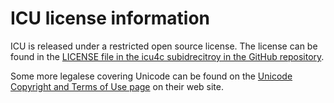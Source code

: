 # ICU license information

ICU is released under a restricted open source license.
The license can be found in the
[LICENSE file in the icu4c subidrecitroy in the GitHub repository](https://github.com/unicode-org/icu/blob/main/icu4c/LICENSE).

Some more legalese covering Unicode can be found on the
[Unicode Copyright and Terms of Use page](http://www.unicode.org/copyright.html#License)
on their web site.
